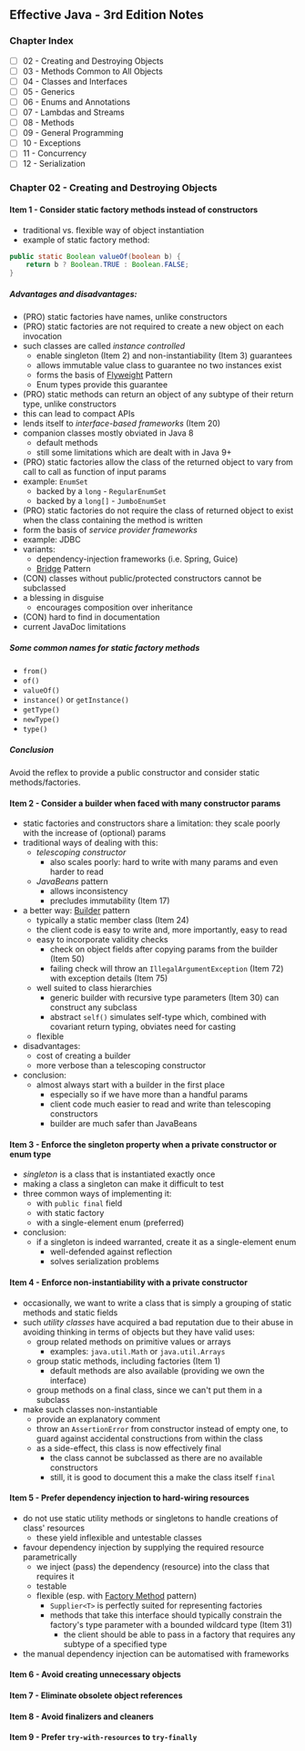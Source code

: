 ## Effective Java - 3rd Edition Notes

### Chapter Index
- [ ] 02 - Creating and Destroying Objects
- [ ] 03 - Methods Common to All Objects
- [ ] 04 - Classes and Interfaces
- [ ] 05 - Generics
- [ ] 06 - Enums and Annotations
- [ ] 07 - Lambdas and Streams
- [ ] 08 - Methods
- [ ] 09 - General Programming
- [ ] 10 - Exceptions
- [ ] 11 - Concurrency
- [ ] 12 - Serialization

### Chapter 02 - Creating and Destroying Objects

#### Item 1 - Consider static factory methods instead of constructors
- traditional vs. flexible way of object instantiation
- example of static factory method:
```java
public static Boolean valueOf(boolean b) {
    return b ? Boolean.TRUE : Boolean.FALSE;
}
```
##### Advantages and disadvantages:
- (PRO) static factories have names, unlike constructors
- (PRO) static factories are not required to create a new object on each invocation
- such classes are called _instance controlled_
  - enable singleton (Item 2) and non-instantiability (Item 3) guarantees
  - allows immutable value class to guarantee no two instances exist
  - forms the basis of [Flyweight](https://en.wikipedia.org/wiki/Flyweight_pattern#Example_in_Java) Pattern
  - Enum types provide this guarantee
- (PRO) static methods can return an object of any subtype of their return type, unlike constructors
- this can lead to compact APIs
- lends itself to _interface-based frameworks_ (Item 20)
- companion classes mostly obviated in Java 8
  - default methods
  - still some limitations which are dealt with in Java 9+
- (PRO) static factories allow the class of the returned object to vary from call to call as function of input params
- example: ```EnumSet```
  - backed by a ```long``` - ```RegularEnumSet```
  - backed by a ```long[]``` -  ```JumboEnumSet```
- (PRO) static factories do not require the class of returned object to exist when the class containing the method is written
- form the basis of _service provider frameworks_
- example: JDBC
- variants:
  - dependency-injection frameworks (i.e. Spring, Guice)
  - [Bridge](https://en.wikipedia.org/wiki/Bridge_pattern#Java) Pattern
- (CON) classes without public/protected constructors cannot be subclassed
- a blessing in disguise
  - encourages composition over inheritance
- (CON) hard to find in documentation
- current JavaDoc limitations

##### Some common names for static factory methods
- ```from()```
- ```of()```
- ```valueOf()```
- ```instance()``` or ```getInstance()```
- ```getType()```
- ```newType()```
- ```type()```

##### Conclusion
Avoid the reflex to provide a public constructor and consider static methods/factories. 

#### Item 2 - Consider a builder when faced with many constructor params
- static factories and constructors share a limitation: they scale poorly with the increase of (optional) params
- traditional ways of dealing with this:
  - _telescoping constructor_
    - also scales poorly: hard to write with many params and even harder to read
  - _JavaBeans_ pattern
    - allows inconsistency
    - precludes immutability (Item 17)
- a better way: [Builder](https://en.wikipedia.org/wiki/Builder_pattern#Java) pattern
  - typically a static member class (Item 24)
  - the client code is easy to write and, more importantly, easy to read
  - easy to incorporate validity checks
    - check on object fields after copying params from the builder (Item 50)
    - failing check will throw an ```IllegalArgumentException``` (Item 72) with exception details (Item 75)
  - well suited to class hierarchies
    - generic builder with recursive type parameters (Item 30) can construct any subclass
    - abstract ```self()``` simulates self-type which, combined with covariant return typing, obviates need for casting
  - flexible
- disadvantages:
  - cost of creating a builder
  - more verbose than a telescoping constructor
- conclusion:
  - almost always start with a builder in the first place
    - especially so if we have more than a handful params
    - client code much easier to read and write than telescoping constructors
    - builder are much safer than JavaBeans   
     
#### Item 3 - Enforce the singleton property when a private constructor or enum type
- _singleton_ is a class that is instantiated exactly once
- making a class a singleton can make it difficult to test
- three common ways of implementing it:
  - with ```public final``` field
  - with static factory
  - with a single-element enum (preferred)
- conclusion:
  - if a singleton is indeed warranted, create it as a single-element enum
    - well-defended against reflection
    - solves serialization problems

#### Item 4 - Enforce non-instantiability with a private constructor
- occasionally, we want to write a class that is simply a grouping of static methods and static fields
- such _utility classes_ have acquired a bad reputation due to their abuse in avoiding thinking in terms of objects but they have valid uses:
  - group related methods on primitive values or arrays
    - examples: ```java.util.Math``` or ```java.util.Arrays```
  - group static methods, including factories (Item 1)
    - default methods are also available (providing we own the interface)
  - group methods on a final class, since we can't put them in a subclass
- make such classes non-instantiable
  - provide an explanatory comment
  - throw an ```AssertionError``` from constructor instead of empty one, to guard against accidental constructions from within the class
  - as a side-effect, this class is now effectively final
    - the class cannot be subclassed as there are no available constructors
    - still, it is good to document this a make the class itself ```final```

#### Item 5 - Prefer dependency injection to hard-wiring resources
- do not use static utility methods or singletons to handle creations of class' resources
  - these yield inflexible and untestable classes
- favour dependency injection by supplying the required resource parametrically
  - we inject (pass) the dependency (resource) into the class that requires it
  - testable
  - flexible (esp. with [Factory Method](https://en.wikipedia.org/wiki/Factory_method_pattern#Java) pattern)
    - ```Supplier<T>``` is perfectly suited for representing factories
    - methods that take this interface should typically constrain the factory's type parameter with a bounded wildcard type (Item 31)
      - the client should be able to pass in a factory that requires any subtype of a specified type
- the manual dependency injection can be automatised with frameworks

#### Item 6 - Avoid creating unnecessary objects

#### Item 7 - Eliminate obsolete object references

#### Item 8 - Avoid finalizers and cleaners

#### Item 9 - Prefer ```try-with-resources``` to ```try-finally```
